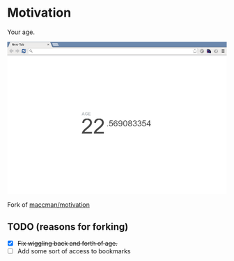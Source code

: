 Motivation
========

Your age.


![](screenshot.png)


Fork of [maccman/motivation](https://github.com/maccman/motivation)

## TODO (reasons for forking)

- [x] ~~Fix wiggling back and forth of age.~~
- [ ] Add some sort of access to bookmarks
